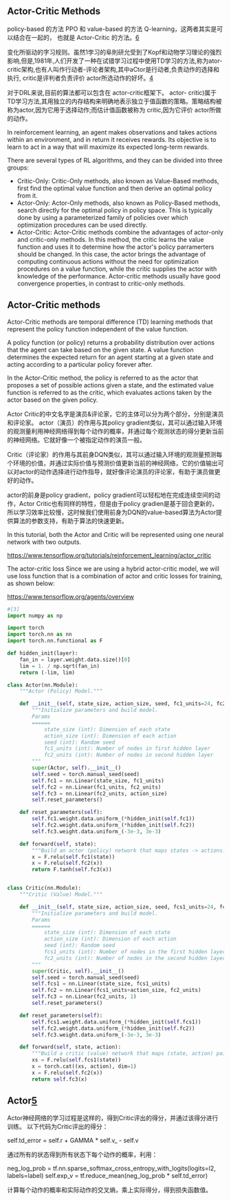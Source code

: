 

<!--
 * @version:
 * @Author:  StevenJokess https://github.com/StevenJokess
 * @Date: 2020-11-07 20:06:23
 * @LastEditors:  StevenJokess https://github.com/StevenJokess
 * @LastEditTime: 2020-12-17 18:02:42
 * @Description:
 * @TODO::
 * @Reference:
-->

## Actor-Critic Methods

 policy-based 的方法 PPO 和 value-based 的方法 Q-learning，这两者其实是可以结合在一起的， 也就是 Actor-Critic 的方法。[6]

变化所驱动的字习规则。虽然1孛习的阜則研允受到了Kopf和动物学习理论的强烈影响,但是,1981年,人们开发了一种在试错学习过程中使用TD学习的方法,称为ator- critic架构,也有人叫作行动者-评论者架构,其中aCtor是行动者,负责动作的选择和执行, critic是评判者负责评价 actor所选动作的好坏。[4]

对于DRL来说,目前的算法都可以包含在 actor-critic框架下。 actor- critic)属于TD学习方法,其用独立的内存结构来明确地表示独立于值函数的策略。策略结构被称为actor,因为它用于选择动作;而估计值函数被称为 critic,因为它评价 actor所做的动作。

In reinforcement learning, an agent makes observations and takes actions within an environment, and in return it receives rewards. Its objective is to learn to act in a way that will maximize its expected long-term rewards.

There are several types of RL algorithms, and they can be divided into three groups:

- Critic-Only: Critic-Only methods, also known as Value-Based methods, first find the optimal value function and then derive an optimal policy from it.
- Actor-Only: Actor-Only methods, also known as Policy-Based methods, search directly for the optimal policy in policy space. This is typically done by using a parameterized family of policies over which optimization procedures can be used directly.
- Actor-Critic: Actor-Critic methods combine the advantages of actor-only and critic-only methods. In this method, the critic learns the value function and uses it to determine how the actor's policy parramerters should be changed. In this case, the actor brings the advantage of computing continuous actions without the need for optimization procedures on a value function, while the critic supplies the actor with knowledge of the performance. Actor-critic methods usually have good convergence properties, in contrast to critic-only methods.

## Actor-Critic methods

Actor-Critic methods are temporal difference (TD) learning methods that represent the policy function independent of the value function.

A policy function (or policy) returns a probability distribution over actions that the agent can take based on the given state. A value function determines the expected return for an agent starting at a given state and acting according to a particular policy forever after.

In the Actor-Critic method, the policy is referred to as the actor that proposes a set of possible actions given a state, and the estimated value function is referred to as the critic, which evaluates actions taken by the actor based on the given policy.

Actor Critic的中文名字是演员&评论家，它的主体可以分为两个部分，分别是演员和评论家。
actor（演员）的作用与其policy gradient类似，其可以通过输入环境的观测量利用神经网络得到每个动作的概率，并通过每个观测状态的得分更新当前的神经网络。它就好像一个被指定动作的演员一般。

Critic（评论家）的作用与其前身DQN类似，其可以通过输入环境的观测量预测每个环境的价值，并通过实际价值与预测价值更新当前的神经网络，它的价值输出可以对actor的动作选择进行动作指导，就好像评论演员的评论家，有助于演员做更好的动作。

actor的前身是policy gradient，policy gradient可以轻松地在完成连续空间的动作，Actor Critic也有同样的特性，但是由于policy gradien是基于回合更新的，所以学习效率比较慢，这时候我们使用前身为DQN的value-based算法为Actor提供算法的参数支持，有助于算法的快速更新。


In this tutorial, both the Actor and Critic will be represented using one neural network with two outputs.

https://www.tensorflow.org/tutorials/reinforcement_learning/actor_critic

The actor-critic loss
Since we are using a hybrid actor-critic model, we will use loss function that is a combination of actor and critic losses for training, as shown below:


https://www.tensorflow.org/agents/overview

```py
#[3]
import numpy as np

import torch
import torch.nn as nn
import torch.nn.functional as F

def hidden_init(layer):
    fan_in = layer.weight.data.size()[0]
    lim = 1. / np.sqrt(fan_in)
    return (-lim, lim)

class Actor(nn.Module):
    """Actor (Policy) Model."""

    def __init__(self, state_size, action_size, seed, fc1_units=24, fc2_units=48):
        """Initialize parameters and build model.
        Params
        ======
            state_size (int): Dimension of each state
            action_size (int): Dimension of each action
            seed (int): Random seed
            fc1_units (int): Number of nodes in first hidden layer
            fc2_units (int): Number of nodes in second hidden layer
        """
        super(Actor, self).__init__()
        self.seed = torch.manual_seed(seed)
        self.fc1 = nn.Linear(state_size, fc1_units)
        self.fc2 = nn.Linear(fc1_units, fc2_units)
        self.fc3 = nn.Linear(fc2_units, action_size)
        self.reset_parameters()

    def reset_parameters(self):
        self.fc1.weight.data.uniform_(*hidden_init(self.fc1))
        self.fc2.weight.data.uniform_(*hidden_init(self.fc2))
        self.fc3.weight.data.uniform_(-3e-3, 3e-3)

    def forward(self, state):
        """Build an actor (policy) network that maps states -> actions."""
        x = F.relu(self.fc1(state))
        x = F.relu(self.fc2(x))
        return F.tanh(self.fc3(x))


class Critic(nn.Module):
    """Critic (Value) Model."""

    def __init__(self, state_size, action_size, seed, fcs1_units=24, fc2_units=48):
        """Initialize parameters and build model.
        Params
        ======
            state_size (int): Dimension of each state
            action_size (int): Dimension of each action
            seed (int): Random seed
            fcs1_units (int): Number of nodes in the first hidden layer
            fc2_units (int): Number of nodes in the second hidden layer
        """
        super(Critic, self).__init__()
        self.seed = torch.manual_seed(seed)
        self.fcs1 = nn.Linear(state_size, fcs1_units)
        self.fc2 = nn.Linear(fcs1_units+action_size, fc2_units)
        self.fc3 = nn.Linear(fc2_units, 1)
        self.reset_parameters()

    def reset_parameters(self):
        self.fcs1.weight.data.uniform_(*hidden_init(self.fcs1))
        self.fc2.weight.data.uniform_(*hidden_init(self.fc2))
        self.fc3.weight.data.uniform_(-3e-3, 3e-3)

    def forward(self, state, action):
        """Build a critic (value) network that maps (state, action) pairs -> Q-values."""
        xs = F.relu(self.fcs1(state))
        x = torch.cat((xs, action), dim=1)
        x = F.relu(self.fc2(x))
        return self.fc3(x)
```

## Actor[5]

Actor神经网络的学习过程是这样的，得到Critic评出的得分，并通过该得分进行训练。
以下代码为Critic评出的得分：

self.td_error = self.r + GAMMA * self.v_ - self.v

通过所有的状态得到所有状态下每个动作的概率，利用：

neg_log_prob = tf.nn.sparse_softmax_cross_entropy_with_logits(logits=l2, labels=label)
self.exp_v = tf.reduce_mean(neg_log_prob * self.td_error)

计算每个动作的概率和实际动作的交叉熵，乘上实际得分，得到损失函数值。

[1]: https://github.com/pytorch/examples/blob/master/reinforcement_learning/actor_critic.py
[2]: https://github.com/udacity/deep-reinforcement-learning/blob/master/finance/DRL.ipynb
[3]: https://github.com/udacity/deep-reinforcement-learning/blob/master/finance/model.py
[4]: https://www.hzmedia.com.cn/w/reader.aspx?id=378872d4-69a3-4208-958a-4bc3c48e0287_1
[5]: https://blog.csdn.net/weixin_44791964/article/details/99698318
[6]: https://datawhalechina.github.io/leedeeprl-notes/#/chapter8/chapter8
